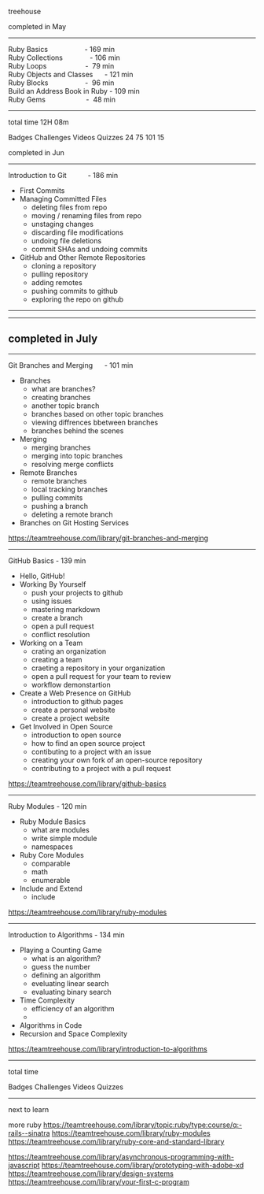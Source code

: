 treehouse

completed in May  
_______________________________________   

Ruby Basics                   - 169 min   
Ruby Collections              - 106 min   
Ruby Loops                    -  79 min   
Ruby Objects and Classes      - 121 min   
Ruby Blocks                   -  96 min   
Build an Address Book in Ruby - 109 min   
Ruby Gems                     -  48 min
_______________________________________  

total time 12H 08m  

Badges	Challenges	Videos	Quizzes
24		75			101		15


completed in Jun  
_______________________________________   

Introduction to Git           - 186 min
- First Commits
- Managing Committed Files
	- deleting files from repo
	- moving / renaming files from repo
	- unstaging changes
	- discarding file modifications
	- undoing file deletions
	- commit SHAs and undoing commits
- GitHub and Other Remote Repositories
	- cloning a repository
	- pulling repository
	- adding remotes
	- pushing commits to github
	- exploring the repo on github
_______________________________________  

---------------------------------------
completed in July  
---------------------------------------
_______________________________________   
Git Branches and Merging      - 101 min
- Branches
  - what are branches?
  - creating branches
  - another topic branch
  - branches based on other topic branches
  - viewing diffrences bbetween branches
  - branches behind the scenes
- Merging
  - merging branches
  - merging into topic branches
  - resolving merge conflicts
- Remote Branches
  - remote branches
  - local tracking branches
  - pulling commits
  - pushing a branch
  - deleting a remote branch
- Branches on Git Hosting Services

https://teamtreehouse.com/library/git-branches-and-merging 

_______________________________________
GitHub Basics                 - 139 min

- Hello, GitHub!
- Working By Yourself
  - push your projects to github
  - using issues
  - mastering markdown
  - create a branch
  - open a pull request
  - conflict resolution
- Working on a Team
  - crating an organization
  - creating a team
  - craeting a repository in your organization
  - open a pull request for your team to review
  - workflow demonstartion
- Create a Web Presence on GitHub
  - introduction to github pages
  - create a personal website
  - create a project website
- Get Involved in Open Source
  - introduction to open source
  - how to find an open source project
  - contibuting to a project with an issue
  - creating your own fork of an open-source repository
  - contributing to a project with a pull request

https://teamtreehouse.com/library/github-basics

_______________________________________
Ruby Modules                  - 120 min

- Ruby Module Basics
  - what are modules
  - write simple module
  - namespaces
- Ruby Core Modules
  - comparable
  - math
  - enumerable
- Include and Extend
  - include

https://teamtreehouse.com/library/ruby-modules

_______________________________________
Introduction to Algorithms    - 134 min

- Playing a Counting Game
  - what is an algorithm?
  - guess the number
  - defining an algorithm
  - eveluating linear search
  - evaluating binary search
- Time Complexity
  - efficiency of an algorithm
  - 
- Algorithms in Code
- Recursion and Space Complexity

https://teamtreehouse.com/library/introduction-to-algorithms

_______________________________________  

total time 

Badges	Challenges	Videos	Quizzes

_______________________________________  

next to learn

more ruby https://teamtreehouse.com/library/topic:ruby/type:course/q:-rails--sinatra
https://teamtreehouse.com/library/ruby-modules
https://teamtreehouse.com/library/ruby-core-and-standard-library

https://teamtreehouse.com/library/asynchronous-programming-with-javascript
https://teamtreehouse.com/library/prototyping-with-adobe-xd
https://teamtreehouse.com/library/design-systems
https://teamtreehouse.com/library/your-first-c-program
